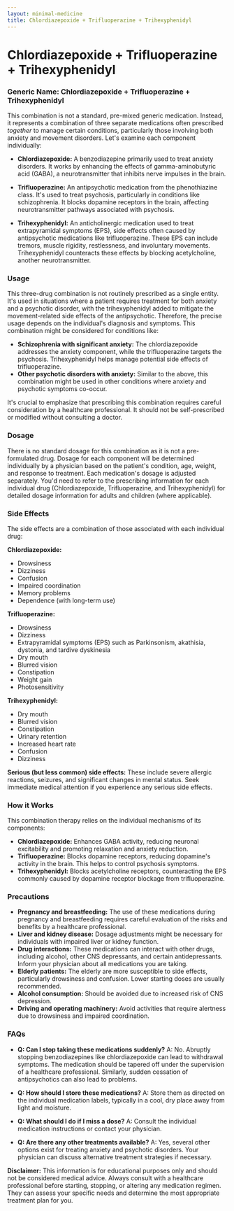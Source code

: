 ```yaml
---
layout: minimal-medicine
title: Chlordiazepoxide + Trifluoperazine + Trihexyphenidyl
---
```


# Chlordiazepoxide + Trifluoperazine + Trihexyphenidyl
### Generic Name: Chlordiazepoxide + Trifluoperazine + Trihexyphenidyl


This combination is not a standard, pre-mixed generic medication.  Instead, it represents a combination of three separate medications often prescribed *together* to manage certain conditions, particularly those involving both anxiety and movement disorders. Let's examine each component individually:

* **Chlordiazepoxide:** A benzodiazepine primarily used to treat anxiety disorders. It works by enhancing the effects of gamma-aminobutyric acid (GABA), a neurotransmitter that inhibits nerve impulses in the brain.

* **Trifluoperazine:** An antipsychotic medication from the phenothiazine class. It's used to treat psychosis, particularly in conditions like schizophrenia.  It blocks dopamine receptors in the brain, affecting neurotransmitter pathways associated with psychosis.

* **Trihexyphenidyl:** An anticholinergic medication used to treat extrapyramidal symptoms (EPS), side effects often caused by antipsychotic medications like trifluoperazine. These EPS can include tremors, muscle rigidity, restlessness, and involuntary movements. Trihexyphenidyl counteracts these effects by blocking acetylcholine, another neurotransmitter.


### Usage

This three-drug combination is not routinely prescribed as a single entity.  It's used in situations where a patient requires treatment for both anxiety and a psychotic disorder, with the trihexyphenidyl added to mitigate the movement-related side effects of the antipsychotic.  Therefore,  the precise usage depends on the individual's diagnosis and symptoms. This combination might be considered for conditions like:

* **Schizophrenia with significant anxiety:**  The chlordiazepoxide addresses the anxiety component, while the trifluoperazine targets the psychosis.  Trihexyphenidyl helps manage potential side effects of trifluoperazine.
* **Other psychotic disorders with anxiety:**  Similar to the above, this combination might be used in other conditions where anxiety and psychotic symptoms co-occur.


It's crucial to emphasize that prescribing this combination requires careful consideration by a healthcare professional.  It should not be self-prescribed or modified without consulting a doctor.


### Dosage

There is no standard dosage for this combination as it is not a pre-formulated drug.  Dosage for each component will be determined individually by a physician based on the patient's condition, age, weight, and response to treatment. Each medication's dosage is adjusted separately.  You'd need to refer to the prescribing information for each individual drug (Chlordiazepoxide, Trifluoperazine, and Trihexyphenidyl) for detailed dosage information for adults and children (where applicable).


### Side Effects

The side effects are a combination of those associated with each individual drug:

**Chlordiazepoxide:**

* Drowsiness
* Dizziness
* Confusion
* Impaired coordination
* Memory problems
* Dependence (with long-term use)

**Trifluoperazine:**

* Drowsiness
* Dizziness
* Extrapyramidal symptoms (EPS) such as Parkinsonism, akathisia, dystonia, and tardive dyskinesia
* Dry mouth
* Blurred vision
* Constipation
* Weight gain
* Photosensitivity

**Trihexyphenidyl:**

* Dry mouth
* Blurred vision
* Constipation
* Urinary retention
* Increased heart rate
* Confusion
* Dizziness


**Serious (but less common) side effects:**  These include severe allergic reactions, seizures, and significant changes in mental status.  Seek immediate medical attention if you experience any serious side effects.


### How it Works

This combination therapy relies on the individual mechanisms of its components:

* **Chlordiazepoxide:** Enhances GABA activity, reducing neuronal excitability and promoting relaxation and anxiety reduction.
* **Trifluoperazine:** Blocks dopamine receptors, reducing dopamine's activity in the brain. This helps to control psychosis symptoms.
* **Trihexyphenidyl:** Blocks acetylcholine receptors, counteracting the EPS commonly caused by dopamine receptor blockage from trifluoperazine.


### Precautions

* **Pregnancy and breastfeeding:** The use of these medications during pregnancy and breastfeeding requires careful evaluation of the risks and benefits by a healthcare professional.
* **Liver and kidney disease:** Dosage adjustments might be necessary for individuals with impaired liver or kidney function.
* **Drug interactions:**  These medications can interact with other drugs, including alcohol, other CNS depressants, and certain antidepressants. Inform your physician about all medications you are taking.
* **Elderly patients:**  The elderly are more susceptible to side effects, particularly drowsiness and confusion. Lower starting doses are usually recommended.
* **Alcohol consumption:** Should be avoided due to increased risk of CNS depression.
* **Driving and operating machinery:**  Avoid activities that require alertness due to drowsiness and impaired coordination.

### FAQs

* **Q: Can I stop taking these medications suddenly?** A: No.  Abruptly stopping benzodiazepines like chlordiazepoxide can lead to withdrawal symptoms.  The medication should be tapered off under the supervision of a healthcare professional. Similarly, sudden cessation of antipsychotics can also lead to problems.

* **Q: How should I store these medications?** A: Store them as directed on the individual medication labels, typically in a cool, dry place away from light and moisture.

* **Q: What should I do if I miss a dose?** A: Consult the individual medication instructions or contact your physician.

* **Q: Are there any other treatments available?** A:  Yes, several other options exist for treating anxiety and psychotic disorders. Your physician can discuss alternative treatment strategies if necessary.

**Disclaimer:**  This information is for educational purposes only and should not be considered medical advice.  Always consult with a healthcare professional before starting, stopping, or altering any medication regimen.  They can assess your specific needs and determine the most appropriate treatment plan for you.
